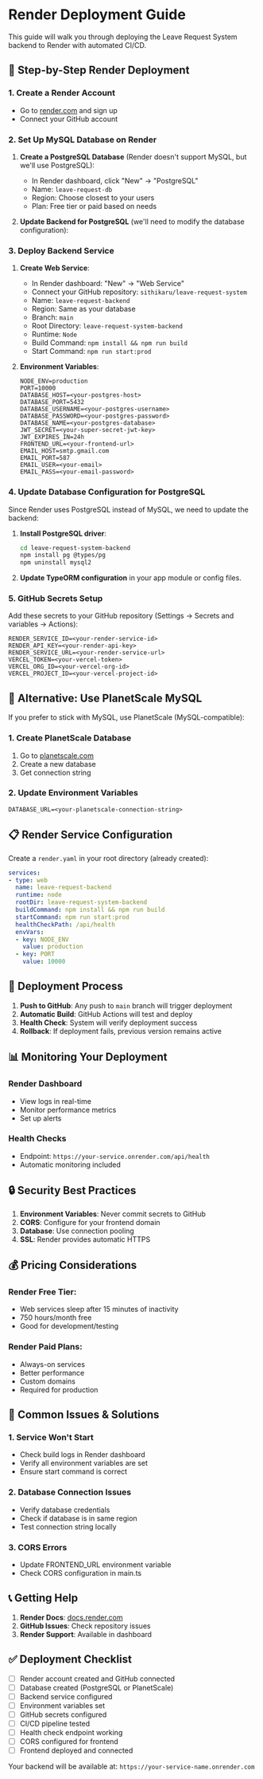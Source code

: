 # Render Deployment Guide

This guide will walk you through deploying the Leave Request System backend to Render with automated CI/CD.

## 🚀 Step-by-Step Render Deployment

### 1. Create a Render Account
- Go to [render.com](https://render.com) and sign up
- Connect your GitHub account

### 2. Set Up MySQL Database on Render

1. **Create a PostgreSQL Database** (Render doesn't support MySQL, but we'll use PostgreSQL):
   - In Render dashboard, click "New" → "PostgreSQL"
   - Name: `leave-request-db`
   - Region: Choose closest to your users
   - Plan: Free tier or paid based on needs

2. **Update Backend for PostgreSQL** (we'll need to modify the database configuration):

### 3. Deploy Backend Service

1. **Create Web Service**:
   - In Render dashboard: "New" → "Web Service"
   - Connect your GitHub repository: `sithikaru/leave-request-system`
   - Name: `leave-request-backend`
   - Region: Same as your database
   - Branch: `main`
   - Root Directory: `leave-request-system-backend`
   - Runtime: `Node`
   - Build Command: `npm install && npm run build`
   - Start Command: `npm run start:prod`

2. **Environment Variables**:
   ```env
   NODE_ENV=production
   PORT=10000
   DATABASE_HOST=<your-postgres-host>
   DATABASE_PORT=5432
   DATABASE_USERNAME=<your-postgres-username>
   DATABASE_PASSWORD=<your-postgres-password>
   DATABASE_NAME=<your-postgres-database>
   JWT_SECRET=<your-super-secret-jwt-key>
   JWT_EXPIRES_IN=24h
   FRONTEND_URL=<your-frontend-url>
   EMAIL_HOST=smtp.gmail.com
   EMAIL_PORT=587
   EMAIL_USER=<your-email>
   EMAIL_PASS=<your-email-password>
   ```

### 4. Update Database Configuration for PostgreSQL

Since Render uses PostgreSQL instead of MySQL, we need to update the backend:

1. **Install PostgreSQL driver**:
   ```bash
   cd leave-request-system-backend
   npm install pg @types/pg
   npm uninstall mysql2
   ```

2. **Update TypeORM configuration** in your app module or config files.

### 5. GitHub Secrets Setup

Add these secrets to your GitHub repository (Settings → Secrets and variables → Actions):

```env
RENDER_SERVICE_ID=<your-render-service-id>
RENDER_API_KEY=<your-render-api-key>
RENDER_SERVICE_URL=<your-render-service-url>
VERCEL_TOKEN=<your-vercel-token>
VERCEL_ORG_ID=<your-vercel-org-id>
VERCEL_PROJECT_ID=<your-vercel-project-id>
```

## 🔧 Alternative: Use PlanetScale MySQL

If you prefer to stick with MySQL, use PlanetScale (MySQL-compatible):

### 1. Create PlanetScale Database
1. Go to [planetscale.com](https://planetscale.com)
2. Create a new database
3. Get connection string

### 2. Update Environment Variables
```env
DATABASE_URL=<your-planetscale-connection-string>
```

## 📋 Render Service Configuration

Create a `render.yaml` in your root directory (already created):

```yaml
services:
- type: web
  name: leave-request-backend
  runtime: node
  rootDir: leave-request-system-backend
  buildCommand: npm install && npm run build
  startCommand: npm run start:prod
  healthCheckPath: /api/health
  envVars:
  - key: NODE_ENV
    value: production
  - key: PORT
    value: 10000
```

## 🎯 Deployment Process

1. **Push to GitHub**: Any push to `main` branch will trigger deployment
2. **Automatic Build**: GitHub Actions will test and deploy
3. **Health Check**: System will verify deployment success
4. **Rollback**: If deployment fails, previous version remains active

## 📊 Monitoring Your Deployment

### Render Dashboard
- View logs in real-time
- Monitor performance metrics
- Set up alerts

### Health Checks
- Endpoint: `https://your-service.onrender.com/api/health`
- Automatic monitoring included

## 🔒 Security Best Practices

1. **Environment Variables**: Never commit secrets to GitHub
2. **CORS**: Configure for your frontend domain
3. **Database**: Use connection pooling
4. **SSL**: Render provides automatic HTTPS

## 💰 Pricing Considerations

### Render Free Tier:
- Web services sleep after 15 minutes of inactivity
- 750 hours/month free
- Good for development/testing

### Render Paid Plans:
- Always-on services
- Better performance
- Custom domains
- Required for production

## 🚨 Common Issues & Solutions

### 1. **Service Won't Start**
- Check build logs in Render dashboard
- Verify all environment variables are set
- Ensure start command is correct

### 2. **Database Connection Issues**
- Verify database credentials
- Check if database is in same region
- Test connection string locally

### 3. **CORS Errors**
- Update FRONTEND_URL environment variable
- Check CORS configuration in main.ts

## 📞 Getting Help

1. **Render Docs**: [docs.render.com](https://docs.render.com)
2. **GitHub Issues**: Check repository issues
3. **Render Support**: Available in dashboard

## ✅ Deployment Checklist

- [ ] Render account created and GitHub connected
- [ ] Database created (PostgreSQL or PlanetScale)
- [ ] Backend service configured
- [ ] Environment variables set
- [ ] GitHub secrets configured
- [ ] CI/CD pipeline tested
- [ ] Health check endpoint working
- [ ] CORS configured for frontend
- [ ] Frontend deployed and connected

Your backend will be available at: `https://your-service-name.onrender.com`
